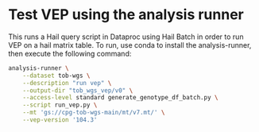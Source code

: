 # Test VEP using the analysis runner

This runs a Hail query script in Dataproc using Hail Batch in order to run VEP on a hail matrix table. To run, use conda to install the analysis-runner, then execute the following command:

```sh
analysis-runner \
	--dataset tob-wgs \
	--description "run vep" \
	--output-dir "tob_wgs_vep/v0" \
	--access-level standard generate_genotype_df_batch.py \
	--script run_vep.py \
	--mt 'gs://cpg-tob-wgs-main/mt/v7.mt/' \
	--vep-version '104.3'
```
